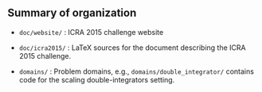 Summary of organization
-----------------------

- `doc/website/` : ICRA 2015 challenge website

- `doc/icra2015/` : LaTeX sources for the document describing the ICRA 2015 challenge.

- `domains/` : Problem domains, e.g., `domains/double_integrator/` contains code
  for the scaling double-integrators setting.
